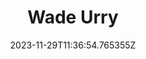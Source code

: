 ---
title: "Wade Urry"
category: "IndieWeb & Personal Blogs"
site_url: https://iwader.co.uk
feed_url: https://www.iwader.co.uk/feed.xml
date: 2023-11-29T11:36:54.765355Z
domain: iwader.co.uk

---